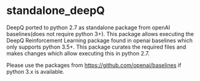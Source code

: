 # standalone_deepQ
DeepQ ported to python 2.7 as standalone package from openAI baselines(does not require python 3+).
This package allows executing the DeepQ Reinforcement Learning package found in openai baselines which only supports python 3.5+. 
This package curates the required files and makes changes which allow executing this in python 2.7.


Please use the packages from https://github.com/openai/baselines if python 3.x is available.
